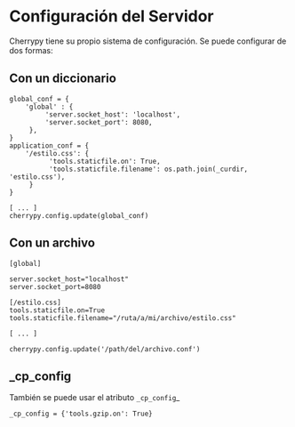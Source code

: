 # Configuración del Servidor #

Cherrypy tiene su propio sistema de configuración.
Se puede configurar de dos formas:

## Con un diccionario ##
```
global_conf = {
    'global' : {
         'server.socket_host': 'localhost',
         'server.socket_port': 8080,
     },
}
application_conf = {
    '/estilo.css': {
          'tools.staticfile.on': True,
          'tools.staticfile.filename': os.path.join(_curdir, 'estilo.css'),
     }
}

[ ... ]
cherrypy.config.update(global_conf)
```

## Con un archivo ##
```
[global]

server.socket_host="localhost"
server.socket_port=8080

[/estilo.css]
tools.staticfile.on=True
tools.staticfile.filename="/ruta/a/mi/archivo/estilo.css"

[ ... ]

cherrypy.config.update('/path/del/archivo.conf')

```

## _cp\_config ##
También se puede usar el atributo `_cp_config`_

```
_cp_config = {'tools.gzip.on': True}
```
